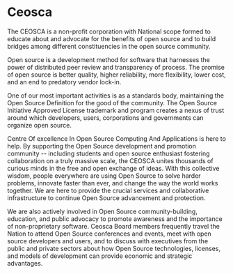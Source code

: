 # Ceosca

The CEOSCA is a non-profit corporation with National scope formed to educate about and advocate for the benefits of open source and to build bridges among different constituencies in the open source community.

Open source is a development method for software that harnesses the power of distributed peer review and transparency of process. The promise of open source is better quality, higher reliability, more flexibility, lower cost, and an end to predatory vendor lock-in.

One of our most important activities is as a standards body, maintaining the Open Source Definition for the good of the community. The Open Source Initiative Approved License trademark and program creates a nexus of trust around which developers, users, corporations and governments can organize open source.

Centre Of excellence In Open Source Computing And Applications is here to help. By supporting the Open Source development and promotion community -- including students and open source enthusiast fostering collaboration on a truly massive scale, the CEOSCA unites thousands of curious minds in the free and open exchange of ideas. With this collective wisdom, people everywhere are using Open Source to solve harder problems, innovate faster than ever, and change the way the world works together. We are here to provide the crucial services and collaborative infrastructure to continue Open Source advancement and protection.

We are also actively involved in Open Source community-building, education, and public advocacy to promote awareness and the importance of non-proprietary software. Ceosca Board members frequently travel the Nation to attend Open Source conferences and events, meet with open source developers and users, and to discuss with executives from the public and private sectors about how Open Source technologies, licenses, and models of development can provide economic and strategic advantages.
